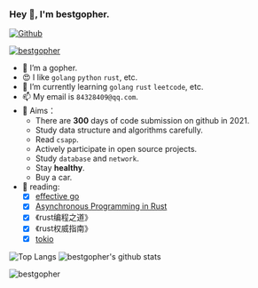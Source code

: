 

### Hey 👋, I'm bestgopher.

[![Github](https://img.shields.io/github/followers/bestgopher?label=followers&style=social)](https://github.com/bestgopher)
<p align="left"> <a href="https://github.com/ryo-ma/github-profile-trophy"><img src="https://github-profile-trophy.vercel.app/?username=bestgopher" alt="bestgopher" /></a> </p>



- 🔭 I’m a gopher.
- 😍 I like `golang` `python` `rust`, etc.
- 🌱 I’m currently learning `golang` `rust` `leetcode`, etc.
- 📫 My email is `84328409@qq.com`.
- 💪 Aims：
  - There are **300** days of code submission on github in 2021.
  - Study data structure and algorithms carefully. 
  - Read `csapp`.
  - Actively participate in open source projects.
  - Study `database` and `network`.
  - Stay **healthy**.
  - Buy a car.
- 📓 reading:
  - [X] [effective go](https://golang.org/doc/effective_go)
  - [X] [Asynchronous Programming in Rust](https://rust-lang.github.io/async-book/01_getting_started/01_chapter.html)
  - [X] 《rust编程之道》
  - [X] 《rust权威指南》
  - [X] [tokio](https://tokio.rs/tokio/tutorial)

![Top Langs](https://github-readme-stats.vercel.app/api/top-langs/?username=bestgopher&hide=html&&line_height=3)
![bestgopher's github stats](https://github-readme-stats.vercel.app/api?username=bestgopher&show_icons=true&count_private=true&line_height=30)

<img align="center" src="https://github-readme-streak-stats.herokuapp.com/?user=bestgopher" alt="bestgopher" />

